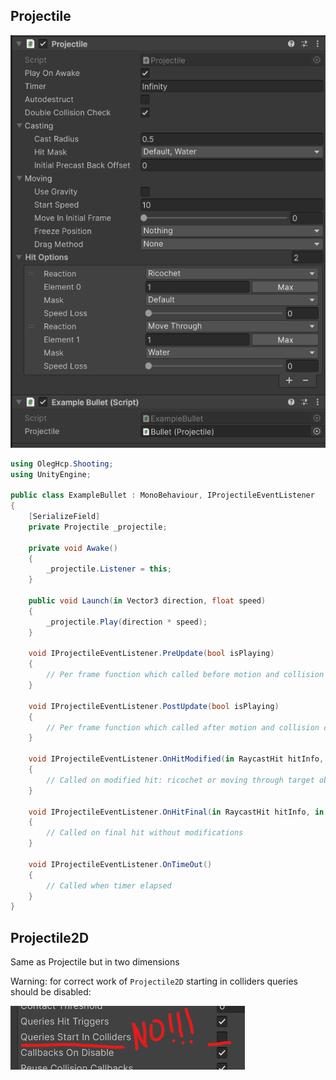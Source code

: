 ﻿## Projectile

![](https://raw.githubusercontent.com/oleghcp/UnityTools/master/_images/Projectile1.png)

```csharp
using OlegHcp.Shooting;
using UnityEngine;

public class ExampleBullet : MonoBehaviour, IProjectileEventListener
{
    [SerializeField]
    private Projectile _projectile;

    private void Awake()
    {
        _projectile.Listener = this;
    }

    public void Launch(in Vector3 direction, float speed)
    {
        _projectile.Play(direction * speed);
    }

    void IProjectileEventListener.PreUpdate(bool isPlaying)
    {
        // Per frame function which called before motion and collision check
    }

    void IProjectileEventListener.PostUpdate(bool isPlaying)
    {
        // Per frame function which called after motion and collision check
    }

    void IProjectileEventListener.OnHitModified(in RaycastHit hitInfo, float previousSpeed, in Vector3 previousDirection, HitReactionType reaction)
    {
        // Called on modified hit: ricochet or moving through target object
    }

    void IProjectileEventListener.OnHitFinal(in RaycastHit hitInfo, in Vector3 velocity, float speed)
    {
        // Called on final hit without modifications
    }

    void IProjectileEventListener.OnTimeOut()
    {
        // Called when timer elapsed
    }
}
```

## Projectile2D

Same as Projectile but in two dimensions  

Warning: for correct work of `Projectile2D` starting in colliders queries should be disabled:

![](https://raw.githubusercontent.com/oleghcp/UnityTools/master/_images/Projectile2.png)